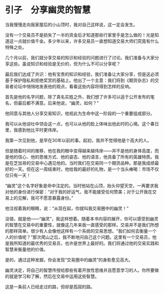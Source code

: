    

# 引子　分享幽灵的智慧

当我慢慢走向我家屋后的小山顶时，我对自己这样说，这一定会发生。

没有一个交易员不是损失了一半的资金后才知道那些行家里手是怎么做的！光是知道这一点就价值千金。多少年以来，许多交易员一直想知道交易大师们究竟有什么特殊之处。

几个月以前，我们就分享交易的知识和经验的问题进行了讨论。我们准备与大家分享这些。虽说知识和经验是无价的，但为什么不可以分享呢？

最后我们达成了共识：他有宝贵的知识和经验，我们准备让大家分享，但是这必须基于保护隐私和拒绝奖赏的基础上。他出了一个主意：我们将到《期货杂志》的交易者论坛中悄悄地发表他的观点，看看这些内容将得到怎样的反响。

首先是他的名字问题，除了真名实姓之外，我们想了许多可以适于公开发布的笔名，但最后都不满意。后来他说，“幽灵，如何？”

他同意与其他人分享交易知识，他视此为生命中这一阶段的一个重要组成部分。

我可以从他谈吐中领会这一点，也可以从他的脸上体味出他此时的心境。这个春日里，我感到他比平时更伟岸。

我第一次见到他，是早在30年以前的事。起初，我并不觉得他是个高大的人。

但是随着时间的推移，他在我的眼中变得越来越伟岸——并不是他的身体高度，而是他的信心、他的思维方式、他的姿态、他的语言，他具备了所有的英雄特质。我是在芝加哥的交易中心遇见他的。当时我们在交易同一个期货品种。那是我成绩最好的一天。但在这一周结束时，他给我的最好的礼物，是一个当头棒喝：市场不仅仅只有一天！

“幽灵”这个名字好象是命中注定的。当时他站在山顶，抬头仰望天空，一再要求我对他的身份进行保密：“对于我的好运气，我不能接受任何赞美；对于公开我在交易上的见解，我可不愿意暴露身份。”

他注视着我的眼睛，说：“从现在起，你就叫我交易圈中的幽灵！”

没错，就是他——“幽灵”，我这样想着。随着本书内容的展开，你可以感受到幽灵的智慧在交易中的重要性，就像这几年来我一直感受的那样。交易并不是我们所想的那样简单。很少有人会像他这样有一个系统的交易思想。“我们如何去衡量一个人的价值呢？”那次爬山之后，我不断地问自己这个问题。这里有一个交易员，他是我所知道的最优秀的交易员，也许是世界上最好的。我们将通过他的交易实践和智慧来衡量他的价值。

是的，通过这种发掘，你会发现“交易圈中的幽灵”的身影愈见高大。

幽灵决定，将自己的智慧传授给那些有着开放性思维并且愿意学习的人。你所要做的就是学习和了解，然后在交易中运用这些智慧。

这是一条前人已经走过的路，但却是孤寂的路。
